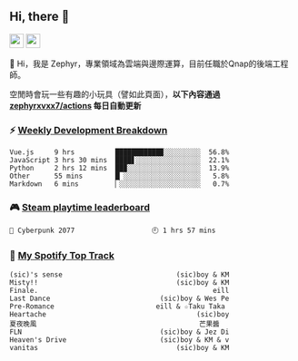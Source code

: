 <!--
**zephyrxvxx7/zephyrxvxx7** is a ✨ _special_ ✨ repository because its `README.md` (this file) appears on your GitHub profile.

Here are some ideas to get you started:

- 🔭 I’m currently working on ...
- 🌱 I’m currently learning ...
- 👯 I’m looking to collaborate on ...
- 🤔 I’m looking for help with ...
- 💬 Ask me about ...
- 📫 How to reach me: ...
- 😄 Pronouns: ...
- ⚡ Fun fact: ...
-->

## Hi, there 👋

<a href="https://www.instagram.com/zephyrxvxx7/"><img src="https://img.shields.io/badge/instagram-3f729b?&style=for-the-badge&logo=instagram&logoColor=white" height=25></a>
<a href="https://zephyrxvxx7.me/"><img src="https://img.shields.io/badge/blog-gray?&style=for-the-badge&logo=hexo&logoColor=white" height=25></a>

👋 Hi，我是 Zephyr，專業領域為雲端與邊際運算，目前任職於Qnap的後端工程師。

空閒時會玩一些有趣的小玩具（譬如此頁面），**以下內容通過 [zephyrxvxx7/actions](https://github.com/zephyrxvxx7/zephyrxvxx7/actions) 每日自動更新**

### ⚡ [Weekly Development Breakdown](https://gist.github.com/zephyrxvxx7/ee1787313f0772b51494d051b5edde7f)

<!-- code_time start -->

```text
Vue.js     9 hrs          ███████████▉░░░░░░░░░  56.8%
JavaScript 3 hrs 30 mins  ████▋░░░░░░░░░░░░░░░░  22.1%
Python     2 hrs 12 mins  ██▉░░░░░░░░░░░░░░░░░░  13.9%
Other      55 mins        █▏░░░░░░░░░░░░░░░░░░░   5.8%
Markdown   6 mins         ▏░░░░░░░░░░░░░░░░░░░░   0.7%
```

<!-- code_time end -->

### 🎮 [Steam playtime leaderboard](https://gist.github.com/zephyrxvxx7/f77b8978877f959b69d84723c43a4a64)

<!-- steam_time start -->

```text
🦾 Cyberpunk 2077                   🕘 1 hrs 57 mins
```

<!-- steam_time end -->

### 🎵 [My Spotify Top Track](https://gist.github.com/zephyrxvxx7/fe159fde5ec9ebea27e03dd63a71e78f)

<!-- spotify_track start -->

```text
(sic)'s sense                            (sic)boy & KM
Misty!!                                  (sic)boy & KM
Finale.                                           eill
Last Dance                           (sic)boy & Wes Pe
Pre-Romance                         eill & ☆Taku Taka
Heartache                                     (sic)boy
夏夜晚風                                        芒果醬
FLN                                  (sic)boy & Jez Di
Heaven's Drive                       (sic)boy & KM & v
vanitas                                  (sic)boy & KM
```

<!-- spotify_track end -->

